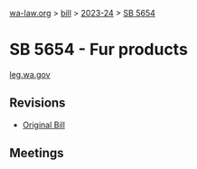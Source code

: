 [wa-law.org](/) > [bill](/bill/) > [2023-24](/bill/2023-24/) > [SB 5654](/bill/2023-24/sb/5654/)

# SB 5654 - Fur products
[leg.wa.gov](https://app.leg.wa.gov/billsummary?BillNumber=5654&Year=2023&Initiative=false)

## Revisions
* [Original Bill](1/)

## Meetings